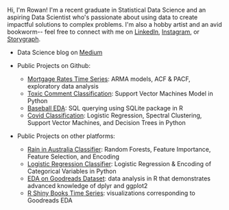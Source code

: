 Hi, I'm Rowan! I'm a recent graduate in Statistical Data Science and an aspiring Data Scientist who's passionate about using data to create impactful solutions to complex problems. I'm also a hobby artist and an avid bookworm-- feel free to connect with me on [LinkedIn](https://www.linkedin.com/in/rowan-curry/), [Instagram](https://www.instagram.com/drawingsofsouls/), or [Storygraph](https://app.thestorygraph.com/).

- Data Science blog on [Medium](https://medium.com/@curryrowan) 

- Public Projects on Github:
  - [Mortgage Rates Time Series](https://github.com/rowancurry/Mortgage-Rates): ARMA models, ACF & PACF, exploratory data analysis
  - [Toxic Comment Classification](https://github.com/rowancurry/toxic-comment-svm): Support Vector Machines Model in Python
  - [Baseball EDA](https://rowancurry.github.io/baseball/baseball_exploration.html): SQL querying using SQLite package in R
  - [Covid Classification](https://github.com/rowancurry/covid-classification): Logistic Regression, Spectral Clustering, Support Vector Machines, and Decision Trees in Python

- Public Projects on other platforms:
  - [Rain in Australia Classifier](https://www.kaggle.com/rowancurry/random-forests-90-5-accuracy?scriptVersionId=82938158): Random Forests, Feature Importance, Feature Selection, and Encoding
  - [Logistic Regression Classifier](https://www.kaggle.com/rowancurry/logistic-regression-classifier): Logistic Regression & Encoding of Categorical Variables in Python
  - [EDA on Goodreads Dataset](https://www.kaggle.com/rowancurry/eda-on-goodreads-dataset/notebook): data analysis in R that demonstrates advanced knowledge of dplyr and ggplot2
  - [R Shiny Books Time Series](https://rowancurry.shinyapps.io/book-time-series/): visualizations corresponding to Goodreads EDA

  
 
  
